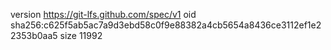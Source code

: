 version https://git-lfs.github.com/spec/v1
oid sha256:c625f5ab5ac7a9d3ebd58c0f9e88382a4cb5654a8436ce3112ef1e22353b0aa5
size 11992
